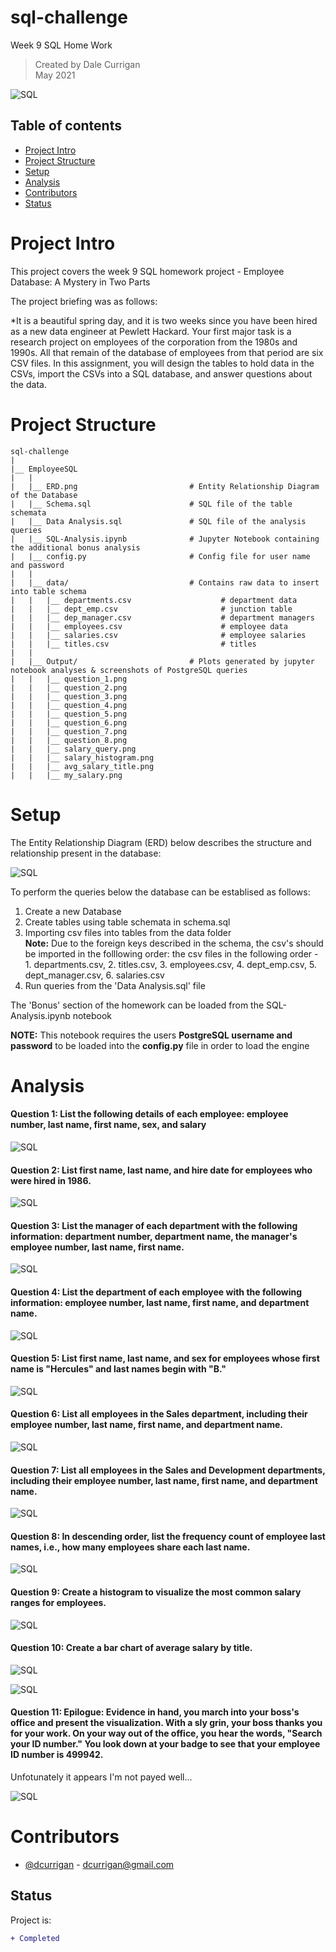 # sql-challenge
Week 9 SQL Home Work

> Created by Dale Currigan  
> May 2021  
  
![SQL](Output/sql.png)    

## Table of contents  
* [Project Intro](#Project-Intro)  
* [Project Structure](#Project-Structure)  
* [Setup](#Setup)  
* [Analysis](#Analysis)  
* [Contributors](#Contributors)  
* [Status](#Status)  

# Project Intro
This project covers the week 9 SQL homework project - Employee Database: A Mystery in Two Parts  
  
The project briefing was as follows:  
  
*It is a beautiful spring day, and it is two weeks since you have been hired as a new data engineer at Pewlett Hackard. Your first major task is a research project on employees of the corporation from the 1980s and 1990s. All that remain of the database of employees from that period are six CSV files.
In this assignment, you will design the tables to hold data in the CSVs, import the CSVs into a SQL database, and answer questions about the data. 


# Project Structure
```
sql-challenge   
|  
|__ EmployeeSQL  
|   | 
|   |__ ERD.png                         # Entity Relationship Diagram of the Database
|   |__ Schema.sql                      # SQL file of the table schemata
|   |__ Data Analysis.sql               # SQL file of the analysis queries 
|   |__ SQL-Analysis.ipynb              # Jupyter Notebook containing the additional bonus analysis
|   |__ config.py                       # Config file for user name and password  
|   |
|   |__ data/                           # Contains raw data to insert into table schema  
|   |   |__ departments.csv                    # department data  
|   |   |__ dept_emp.csv                       # junction table  
|   |   |__ dep_manager.csv                    # department managers  
|   |   |__ employees.csv                      # employee data  
|   |   |__ salaries.csv                       # employee salaries  
|   |   |__ titles.csv                         # titles  
|   |   
|   |__ Output/                         # Plots generated by jupyter notebook analyses & screenshots of PostgreSQL queries  
|   |   |__ question_1.png
|   |   |__ question_2.png
|   |   |__ question_3.png
|   |   |__ question_4.png
|   |   |__ question_5.png
|   |   |__ question_6.png
|   |   |__ question_7.png
|   |   |__ question_8.png
|   |   |__ salary_query.png  
|   |   |__ salary_histogram.png
|   |   |__ avg_salary_title.png
|   |   |__ my_salary.png
``` 
  
# Setup 
The Entity Relationship Diagram (ERD) below describes the structure and relationship present in the database:  

![SQL](ERD.png)  
  
To perform the queries below the database can be establised as follows:  
1. Create a new Database   
2. Create tables using table schemata in schema.sql  
3. Importing csv files into tables from the data folder  
    **Note:** Due to the foreign keys described in the schema, the csv's should be imported in the folllowing order:  the csv files in the following order
              - 1. departments.csv, 2. titles.csv, 3. employees.csv, 4. dept_emp.csv,  5. dept_manager.csv, 6. salaries.csv
5. Run queries from the 'Data Analysis.sql' file  
  
The 'Bonus' section of the homework can be loaded from the SQL-Analysis.ipynb notebook   
  
**NOTE:** This notebook requires the users **PostgreSQL username and password** to be loaded into the **config.py** file in order to load the engine  
  
  
# Analysis  
  
#### Question 1: List the following details of each employee: employee number, last name, first name, sex, and salary   

![SQL](Output/question_1.png)  

#### Question 2: List first name, last name, and hire date for employees who were hired in 1986.

![SQL](Output/question_21.png)  

#### Question 3: List the manager of each department with the following information: department number, department name, the manager's employee number, last name, first name. 
  
![SQL](Output/question_3.png)   
   
#### Question 4: List the department of each employee with the following information: employee number, last name, first name, and department name. 
  
![SQL](Output/question_4.png)  

#### Question 5: List first name, last name, and sex for employees whose first name is "Hercules" and last names begin with "B." 

![SQL](Output/question_5.png)  

#### Question 6: List all employees in the Sales department, including their employee number, last name, first name, and department name. 

![SQL](Output/question_6.png)  

#### Question 7: List all employees in the Sales and Development departments, including their employee number, last name, first name, and department name. 

![SQL](Output/question_7.png)  

#### Question 8: In descending order, list the frequency count of employee last names, i.e., how many employees share each last name.

![SQL](Output/question_8.png)  

#### Question 9: Create a histogram to visualize the most common salary ranges for employees.

![SQL](Output/salary_histogram.png)  

#### Question 10: Create a bar chart of average salary by title.

![SQL](Output/salary_query.png)  
  
![SQL](Output/avg_salary_title.png)  

#### Question 11: Epilogue: Evidence in hand, you march into your boss's office and present the visualization. With a sly grin, your boss thanks you for your work. On your way out of the office, you hear the words, "Search your ID number." You look down at your badge to see that your employee ID number is 499942.

Unfotunately it appears I'm not payed well...  
  
![SQL](Output/my_salary.png)  

    
# Contributors  
- [@dcurrigan](https://github.com/dcurrigan) - <dcurrigan@gmail.com>


## Status
Project is: 
````diff 
+ Completed
````

